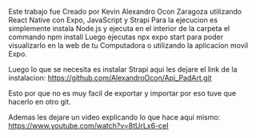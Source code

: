 Este trabajo fue Creado por Kevin Alexandro Ocon Zaragoza utilizando React Native con Expo, JavaScript y Strapi
Para la ejecucion es simplemente instala Node.js y ejecuta en el interior de la carpeta el commando npm install
Luego ejecutas npx expo start para poder visualizarlo en la web de tu Computadora o utilizando la aplicacion movil Expo.

Luego lo que se necesita es instalar Strapi aqui les dejare el link de la instalacion: https://github.com/AlexandroOcon/Api_PadArt.git

Esto por que no es muy facil de exportar y importar por eso tuve que hacerlo en otro git.


Ademas les dejare un video explicando lo que hace aqui mismo: https://www.youtube.com/watch?v=8tUrLx6-ceI

